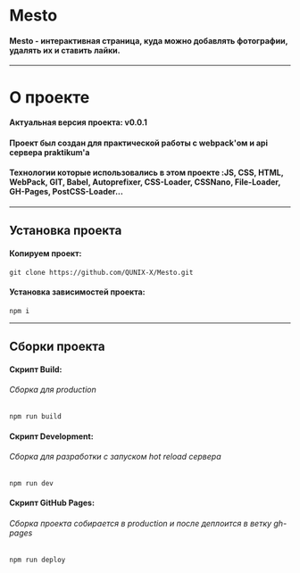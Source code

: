 # Mesto
#### Mesto - интерактивная страница, куда можно добавлять фотографии, удалять их и ставить лайки.
---
# О проекте
#### Актуальная версия проекта: v0.0.1
#### Проект был создан для практической работы с webpack'ом и api сервера praktikum'а
#### Технологии которые использовались в этом проекте :JS, CSS, HTML, WebPack, GIT, Babel, Autoprefixer, CSS-Loader, CSSNano, File-Loader, GH-Pages, PostCSS-Loader...
---
## Установка проекта
#### Копируем проект:
```
git clone https://github.com/QUNIX-X/Mesto.git
```
#### Установка зависимостей проекта:
```
npm i
```
---
## Сборки проекта
#### Скрипт Build:
###### Сборка для production
```
npm run build
```
#### Скрипт Development:
###### Сборка для разработки с запуском hot reload сервера
```
npm run dev
```
#### Скрипт GitHub Pages:
###### Сборка проекта собирается в production и после деплоится в ветку gh-pages
```
npm run deploy
```
